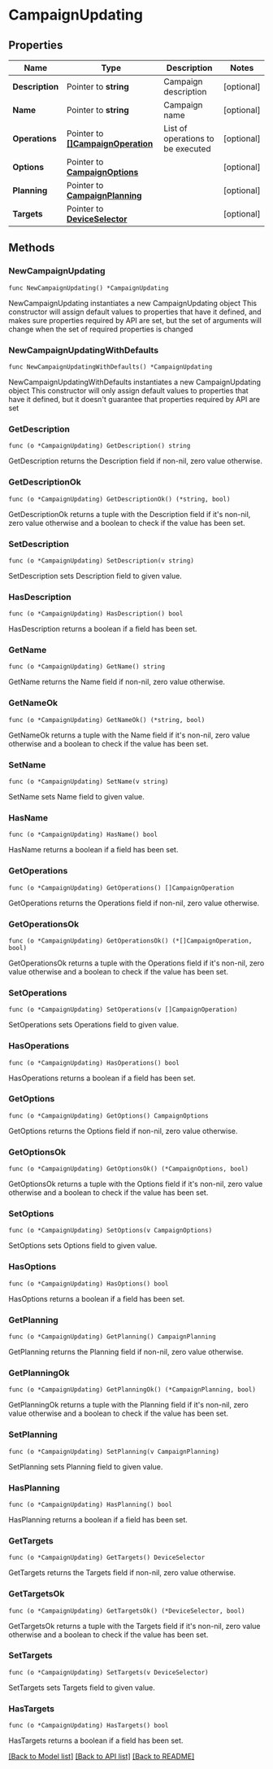 # CampaignUpdating

## Properties

Name | Type | Description | Notes
------------ | ------------- | ------------- | -------------
**Description** | Pointer to **string** | Campaign description | [optional] 
**Name** | Pointer to **string** | Campaign name | [optional] 
**Operations** | Pointer to [**[]CampaignOperation**](CampaignOperation.md) | List of operations to be executed | [optional] 
**Options** | Pointer to [**CampaignOptions**](CampaignOptions.md) |  | [optional] 
**Planning** | Pointer to [**CampaignPlanning**](CampaignPlanning.md) |  | [optional] 
**Targets** | Pointer to [**DeviceSelector**](DeviceSelector.md) |  | [optional] 

## Methods

### NewCampaignUpdating

`func NewCampaignUpdating() *CampaignUpdating`

NewCampaignUpdating instantiates a new CampaignUpdating object
This constructor will assign default values to properties that have it defined,
and makes sure properties required by API are set, but the set of arguments
will change when the set of required properties is changed

### NewCampaignUpdatingWithDefaults

`func NewCampaignUpdatingWithDefaults() *CampaignUpdating`

NewCampaignUpdatingWithDefaults instantiates a new CampaignUpdating object
This constructor will only assign default values to properties that have it defined,
but it doesn't guarantee that properties required by API are set

### GetDescription

`func (o *CampaignUpdating) GetDescription() string`

GetDescription returns the Description field if non-nil, zero value otherwise.

### GetDescriptionOk

`func (o *CampaignUpdating) GetDescriptionOk() (*string, bool)`

GetDescriptionOk returns a tuple with the Description field if it's non-nil, zero value otherwise
and a boolean to check if the value has been set.

### SetDescription

`func (o *CampaignUpdating) SetDescription(v string)`

SetDescription sets Description field to given value.

### HasDescription

`func (o *CampaignUpdating) HasDescription() bool`

HasDescription returns a boolean if a field has been set.

### GetName

`func (o *CampaignUpdating) GetName() string`

GetName returns the Name field if non-nil, zero value otherwise.

### GetNameOk

`func (o *CampaignUpdating) GetNameOk() (*string, bool)`

GetNameOk returns a tuple with the Name field if it's non-nil, zero value otherwise
and a boolean to check if the value has been set.

### SetName

`func (o *CampaignUpdating) SetName(v string)`

SetName sets Name field to given value.

### HasName

`func (o *CampaignUpdating) HasName() bool`

HasName returns a boolean if a field has been set.

### GetOperations

`func (o *CampaignUpdating) GetOperations() []CampaignOperation`

GetOperations returns the Operations field if non-nil, zero value otherwise.

### GetOperationsOk

`func (o *CampaignUpdating) GetOperationsOk() (*[]CampaignOperation, bool)`

GetOperationsOk returns a tuple with the Operations field if it's non-nil, zero value otherwise
and a boolean to check if the value has been set.

### SetOperations

`func (o *CampaignUpdating) SetOperations(v []CampaignOperation)`

SetOperations sets Operations field to given value.

### HasOperations

`func (o *CampaignUpdating) HasOperations() bool`

HasOperations returns a boolean if a field has been set.

### GetOptions

`func (o *CampaignUpdating) GetOptions() CampaignOptions`

GetOptions returns the Options field if non-nil, zero value otherwise.

### GetOptionsOk

`func (o *CampaignUpdating) GetOptionsOk() (*CampaignOptions, bool)`

GetOptionsOk returns a tuple with the Options field if it's non-nil, zero value otherwise
and a boolean to check if the value has been set.

### SetOptions

`func (o *CampaignUpdating) SetOptions(v CampaignOptions)`

SetOptions sets Options field to given value.

### HasOptions

`func (o *CampaignUpdating) HasOptions() bool`

HasOptions returns a boolean if a field has been set.

### GetPlanning

`func (o *CampaignUpdating) GetPlanning() CampaignPlanning`

GetPlanning returns the Planning field if non-nil, zero value otherwise.

### GetPlanningOk

`func (o *CampaignUpdating) GetPlanningOk() (*CampaignPlanning, bool)`

GetPlanningOk returns a tuple with the Planning field if it's non-nil, zero value otherwise
and a boolean to check if the value has been set.

### SetPlanning

`func (o *CampaignUpdating) SetPlanning(v CampaignPlanning)`

SetPlanning sets Planning field to given value.

### HasPlanning

`func (o *CampaignUpdating) HasPlanning() bool`

HasPlanning returns a boolean if a field has been set.

### GetTargets

`func (o *CampaignUpdating) GetTargets() DeviceSelector`

GetTargets returns the Targets field if non-nil, zero value otherwise.

### GetTargetsOk

`func (o *CampaignUpdating) GetTargetsOk() (*DeviceSelector, bool)`

GetTargetsOk returns a tuple with the Targets field if it's non-nil, zero value otherwise
and a boolean to check if the value has been set.

### SetTargets

`func (o *CampaignUpdating) SetTargets(v DeviceSelector)`

SetTargets sets Targets field to given value.

### HasTargets

`func (o *CampaignUpdating) HasTargets() bool`

HasTargets returns a boolean if a field has been set.


[[Back to Model list]](../README.md#documentation-for-models) [[Back to API list]](../README.md#documentation-for-api-endpoints) [[Back to README]](../README.md)


